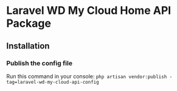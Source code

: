 # Laravel WD My Cloud Home API Package

## Installation

### Publish the config file
Run this command in your console:
`php artisan vendor:publish -tag=laravel-wd-my-cloud-api-config`
